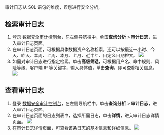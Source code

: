 审计日志从 SQL 语句的维度，帮您进行安全分析。

## 检索审计日志

1. 登录 [数据安全审计控制台](https://console.cloud.tencent.com/dsaudit)，在左侧导航栏中，单击**查询分析** > **审计日志**，进入审计日志页面。
2. 在审计日志页面，可根据具体数据资产名称检索，还可以按最近一小时、今天、昨天、本周、上周、本月、上月、近半年、自定义日期检索。
![](https://qcloudimg.tencent-cloud.cn/raw/3a57a85ea090648c65b28927fea0e04f.png)
3. 如需对审计日志进行指定检索。单击**高级筛选**，可根据用户名、命中规则、风险等级、客户端 IP 等关键字，输入具体值，单击**查询**，即可查看相关信息。
![](https://qcloudimg.tencent-cloud.cn/raw/656ae11894dbf3ab19f1022267542059.png)

## 查看审计日志
1. 登录 [数据安全审计控制台](https://console.cloud.tencent.com/dsaudit)，在左侧导航栏中，单击**查询分析** > **审计日志**，进入审计日志页面。
2. 在审计日志页面的日志列表中，选择所需日志，单击**详情**，进入审计日志详情页面。
![](https://qcloudimg.tencent-cloud.cn/raw/de8ca2e73de7c85fcd0fd78adb18b1aa.png)
3. 在审计日志详情页面，可查看该条日志的基本信息和详细信息。
![](https://qcloudimg.tencent-cloud.cn/raw/6eb8bbc1d1380eeb9c3262903094762c.png)

